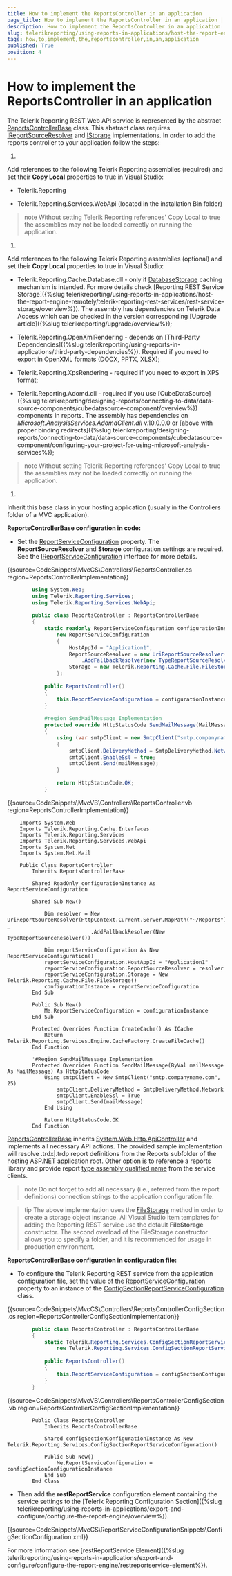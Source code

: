 ```yaml
---
title: How to implement the ReportsController in an application
page_title: How to implement the ReportsController in an application | for Telerik Reporting Documentation
description: How to implement the ReportsController in an application
slug: telerikreporting/using-reports-in-applications/host-the-report-engine-remotely/telerik-reporting-rest-services/asp.net-web-api-implementation/how-to-implement-the-reportscontroller-in-an-application
tags: how,to,implement,the,reportscontroller,in,an,application
published: True
position: 4
---
```


# How to implement the ReportsController in an application



The Telerik Reporting REST Web API service is represented by the abstract [ReportsControllerBase](/reporting/api/Telerik.Reporting.Services.WebApi.ReportsControllerBase)        class. This abstract class requires [IReportSourceResolver](/reporting/api/Telerik.Reporting.Services.IReportSourceResolver)        and [IStorage](/reporting/api/Telerik.Reporting.Cache.Interfaces.IStorage) implementations.
        In order to add the reports controller to your application follow the steps:
      

1. 

Add references to the following Telerik Reporting assemblies (required)
              and set their __Copy Local__ properties to true in Visual Studio:
            

* Telerik.Reporting
                

* Telerik.Reporting.Services.WebApi (located in the installation Bin folder)
                

>note Without setting Telerik Reporting references' Copy Local to true the assemblies may not be loaded correctly on running the application.


1. 

Add references to the following Telerik Reporting assemblies (optional)
              and set their __Copy Local__ properties to true in Visual Studio:
            

* Telerik.Reporting.Cache.Database.dll - only if [DatabaseStorage](/reporting/api/Telerik.Reporting.Cache.Database.DatabaseStorage) caching mechanism is intended.
                  For more details check [Reporting REST Service Storage]({%slug telerikreporting/using-reports-in-applications/host-the-report-engine-remotely/telerik-reporting-rest-services/rest-service-storage/overview%}).
                  The assembly has dependencies on Telerik Data Access which can be checked in the version
                  corresponding [Upgrade article]({%slug telerikreporting/upgrade/overview%});
                

* Telerik.Reporting.OpenXmlRendering - depends on [Third-Party Dependencies]({%slug telerikreporting/using-reports-in-applications/third-party-dependencies%}). Required if you need to export in OpenXML formats (DOCX, PPTX, XLSX);
                

* Telerik.Reporting.XpsRendering  - required if you need to export in XPS format;
                

* Telerik.Reporting.Adomd.dll - required if you use [CubeDataSource]({%slug telerikreporting/designing-reports/connecting-to-data/data-source-components/cubedatasource-component/overview%}) components in reports.
                  The assembly has dependencies on *Microsoft.AnalysisServices.AdomdClient.dll* v.10.0.0.0 or [above with proper binding redirects]({%slug telerikreporting/designing-reports/connecting-to-data/data-source-components/cubedatasource-component/configuring-your-project-for-using-microsoft-analysis-services%});
                

>note Without setting Telerik Reporting references' Copy Local to true the assemblies may not be loaded correctly on running the application.


1. 

Inherit this base class in your hosting application (usually in the Controllers folder of a MVC application).
            

__ReportsControllerBase configuration in code:__

* Set the [ReportServiceConfiguration](/reporting/api/Telerik.Reporting.Services.WebApi.ReportsControllerBase#Telerik_Reporting_Services_WebApi_ReportsControllerBase_ReportServiceConfiguration)                  property. The __ReportSourceResolver__ and __Storage__ configuration settings are required.
                  See the [IReportServiceConfiguration](/reporting/api/Telerik.Reporting.Services.IReportServiceConfiguration) interface
                  for more details.
                

{{source=CodeSnippets\MvcCS\Controllers\ReportsController.cs region=ReportsControllerImplementation}}
````C#
	    using System.Web;
	    using Telerik.Reporting.Services;
	    using Telerik.Reporting.Services.WebApi;
	
	    public class ReportsController : ReportsControllerBase
	    {
	        static readonly ReportServiceConfiguration configurationInstance =
	            new ReportServiceConfiguration
	            {
	                HostAppId = "Application1",
	                ReportSourceResolver = new UriReportSourceResolver(HttpContext.Current.Server.MapPath("~/Reports"))
	                    .AddFallbackResolver(new TypeReportSourceResolver()),
	                Storage = new Telerik.Reporting.Cache.File.FileStorage(),
	            };
	
	        public ReportsController()
	        {
	            this.ReportServiceConfiguration = configurationInstance;
	        }
	
	        #region SendMailMessage_Implementation
	        protected override HttpStatusCode SendMailMessage(MailMessage mailMessage)
	        {
	            using (var smtpClient = new SmtpClient("smtp.companyname.com", 25))
	            {
	                smtpClient.DeliveryMethod = SmtpDeliveryMethod.Network;
	                smtpClient.EnableSsl = true;
	                smtpClient.Send(mailMessage);
	            }
	
	            return HttpStatusCode.OK;
	        }
````



{{source=CodeSnippets\MvcVB\Controllers\ReportsController.vb region=ReportsControllerImplementation}}
````VB
	Imports System.Web
	Imports Telerik.Reporting.Cache.Interfaces
	Imports Telerik.Reporting.Services
	Imports Telerik.Reporting.Services.WebApi
	Imports System.Net
	Imports System.Net.Mail
	
	Public Class ReportsController
	    Inherits ReportsControllerBase
	
	    Shared ReadOnly configurationInstance As ReportServiceConfiguration
	
	    Shared Sub New()
	
	        Dim resolver = New UriReportSourceResolver(HttpContext.Current.Server.MapPath("~/Reports")) _
	                       .AddFallbackResolver(New TypeReportSourceResolver())
	
	        Dim reportServiceConfiguration As New ReportServiceConfiguration()
	        reportServiceConfiguration.HostAppId = "Application1"
	        reportServiceConfiguration.ReportSourceResolver = resolver
	        reportServiceConfiguration.Storage = New Telerik.Reporting.Cache.File.FileStorage()
	        configurationInstance = reportServiceConfiguration
	    End Sub
	
	    Public Sub New()
	        Me.ReportServiceConfiguration = configurationInstance
	    End Sub
	
	    Protected Overrides Function CreateCache() As ICache
	        Return Telerik.Reporting.Services.Engine.CacheFactory.CreateFileCache()
	    End Function
	
	    '#Region SendMailMessage_Implementation
	    Protected Overrides Function SendMailMessage(ByVal mailMessage As MailMessage) As HttpStatusCode
	        Using smtpClient = New SmtpClient("smtp.companyname.com", 25)
	            smtpClient.DeliveryMethod = SmtpDeliveryMethod.Network
	            smtpClient.EnableSsl = True
	            smtpClient.Send(mailMessage)
	        End Using
	
	        Return HttpStatusCode.OK
	    End Function
````

[ReportsControllerBase](/reporting/api/Telerik.Reporting.Services.WebApi.ReportsControllerBase) inherits
                  [System.Web.Http.ApiController](http://msdn.microsoft.com/en-us/library/system.web.http.apicontroller.aspx)                  and implements all necessary API actions.
                The provided sample implementation will resolve .trdx|.trdp report definitions from the Reports subfolder of the hosting ASP.NET application root.
                  Other option is to reference a reports library and provide report
                  [type assembly qualified name](http://msdn.microsoft.com/en-us/library/system.type.assemblyqualifiedname.aspx)                  from the service clients.
                

>note Do not forget to add all necessary (i.e., referred from the report definitions) connection strings to the application configuration file.                  


>tip The above implementation uses the [FileStorage](/reporting/api/Telerik.Reporting.Cache.File.FileStorage)                    method in order to create a storage object instance. All Visual Studio item templates for adding the Reporting REST service use the default                     __FileStorage__  constructor. The second overload of the FileStorage constructor allows you to                    specify a folder, and it is recommended for usage in production environment.                  




__ReportsControllerBase configuration in configuration file:__

* To configure the Telerik Reporting REST service from the application configuration file, set the value of the
                  [ReportServiceConfiguration](/reporting/api/Telerik.Reporting.Services.WebApi.ReportsControllerBase#Telerik_Reporting_Services_WebApi_ReportsControllerBase_ReportServiceConfiguration) property to an instance of the
                  [ConfigSectionReportServiceConfiguration](/reporting/api/Telerik.Reporting.Services.ConfigSectionReportServiceConfiguration) class.
                

{{source=CodeSnippets\MvcCS\Controllers\ReportsControllerConfigSection.cs region=ReportsControllerConfigSectionImplementation}}
````C#
	    public class ReportsController : ReportsControllerBase
	    {
	        static Telerik.Reporting.Services.ConfigSectionReportServiceConfiguration configSectionConfigurationInstance =
	            new Telerik.Reporting.Services.ConfigSectionReportServiceConfiguration();
	
	        public ReportsController()
	        {
	            this.ReportServiceConfiguration = configSectionConfigurationInstance;
	        }
	    }
````



{{source=CodeSnippets\MvcVB\Controllers\ReportsControllerConfigSection.vb region=ReportsControllerConfigSectionImplementation}}
````VB
	    Public Class ReportsController
	        Inherits ReportsControllerBase
	
	        Shared configSectionConfigurationInstance As New Telerik.Reporting.Services.ConfigSectionReportServiceConfiguration()
	
	        Public Sub New()
	            Me.ReportServiceConfiguration = configSectionConfigurationInstance
	        End Sub
	    End Class
````



* Then add the __restReportService__ configuration element containing the service settings to the
                  [Telerik Reporting Configuration Section]({%slug telerikreporting/using-reports-in-applications/export-and-configure/configure-the-report-engine/overview%}).
                

{{source=CodeSnippets\MvcCS\ReportServiceConfigurationSnippets\ConfigSectionConfiguration.xml}}


For more information see [restReportService Element]({%slug telerikreporting/using-reports-in-applications/export-and-configure/configure-the-report-engine/restreportservice-element%}).
                

